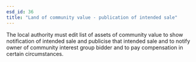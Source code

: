 ```yaml
---
esd_id: 36
title: "Land of community value - publication of intended sale"
---
```


The local authority must edit list of assets of community value to show notification of intended sale and publicise that intended sale and to notify owner of community interest group bidder and to pay compensation in certain circumstances.

